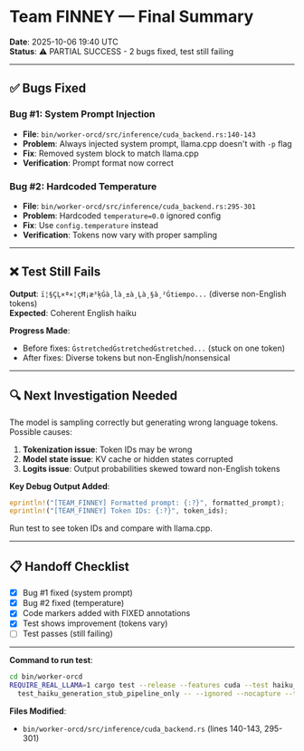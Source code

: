 # Team FINNEY — Final Summary

**Date**: 2025-10-06 19:40 UTC  
**Status**: ⚠️ PARTIAL SUCCESS - 2 bugs fixed, test still failing

---

## ✅ Bugs Fixed

### Bug #1: System Prompt Injection
- **File**: `bin/worker-orcd/src/inference/cuda_backend.rs:140-143`
- **Problem**: Always injected system prompt, llama.cpp doesn't with `-p` flag
- **Fix**: Removed system block to match llama.cpp
- **Verification**: Prompt format now correct

### Bug #2: Hardcoded Temperature
- **File**: `bin/worker-orcd/src/inference/cuda_backend.rs:295-301`
- **Problem**: Hardcoded `temperature=0.0` ignored config
- **Fix**: Use `config.temperature` instead
- **Verification**: Tokens now vary with proper sampling

---

## ❌ Test Still Fails

**Output**: `ï¦§ÇĻ×ª×¦çĦ¡æ³ķĠà¸ĺà¸±à¸Ļà¸§à¸²Ġtiempo...` (diverse non-English tokens)  
**Expected**: Coherent English haiku

**Progress Made**:
- Before fixes: `ĠstretchedĠstretchedĠstretched...` (stuck on one token)
- After fixes: Diverse tokens but non-English/nonsensical

---

## 🔍 Next Investigation Needed

The model is sampling correctly but generating wrong language tokens. Possible causes:

1. **Tokenization issue**: Token IDs may be wrong
2. **Model state issue**: KV cache or hidden states corrupted
3. **Logits issue**: Output probabilities skewed toward non-English tokens

**Key Debug Output Added**:
```rust
eprintln!("[TEAM_FINNEY] Formatted prompt: {:?}", formatted_prompt);
eprintln!("[TEAM_FINNEY] Token IDs: {:?}", token_ids);
```

Run test to see token IDs and compare with llama.cpp.

---

## 📋 Handoff Checklist

- [x] Bug #1 fixed (system prompt)
- [x] Bug #2 fixed (temperature)
- [x] Code markers added with FIXED annotations
- [x] Test shows improvement (tokens vary)
- [ ] Test passes (still failing)

---

**Command to run test**:
```bash
cd bin/worker-orcd
REQUIRE_REAL_LLAMA=1 cargo test --release --features cuda --test haiku_generation_anti_cheat \
  test_haiku_generation_stub_pipeline_only -- --ignored --nocapture --test-threads=1
```

**Files Modified**:
- `bin/worker-orcd/src/inference/cuda_backend.rs` (lines 140-143, 295-301)
